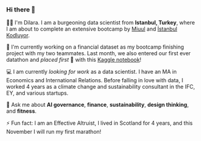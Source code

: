 ### Hi there 👋

👩🏻 I'm Dilara. I am a burgeoning data scientist from **Istanbul, Turkey**, where I am about to complete an extensive bootcamp by [Miuul](https://miuul.com) and [İstanbul Kodluyor](https://istanbulkodluyor.com/istanbul-kodluyor). 

🏦 I'm currently working on a financial dataset as my bootcamp finishing project with my two teammates. Last month, we also entered our first ever datathon and *placed first* 🥇 with this [Kaggle notebook](https://www.kaggle.com/code/edacelikeloglu/upschoolxbitexen-datathon-mar24)! 

💻 I am currently *looking for work* as a data scientist. I have an MA in Economics and International Relations. Before falling in love with data, I worked 4 years as a climate change and sustainability consultant in the IFC, EY, and various startups.

💬 Ask me about **AI governance**, **finance**, **sustainability**, **design thinking**, and **fitness**. <br>

⚡ Fun fact: I am an Effective Altruist, I lived in Scotland for 4 years, and this November I will run my first marathon!
